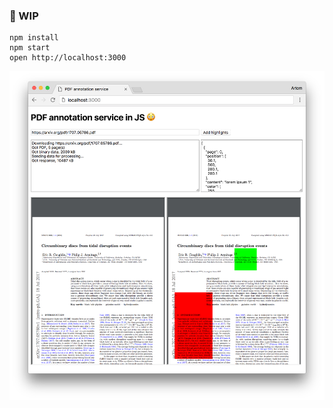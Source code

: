 ### 👻 WIP

```
npm install
npm start
open http://localhost:3000
```

<img src="github/screenshot.png">
